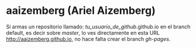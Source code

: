 # aaizemberg (Ariel Aizemberg)

Si armas un repositorio llamado: *tu_usuario_de_github*.github.io en el branch default, es decir sobre *master*, lo ves directamente en esta URL http://aaizemberg.github.io, no hace falta crear el branch *gh-pages*.
